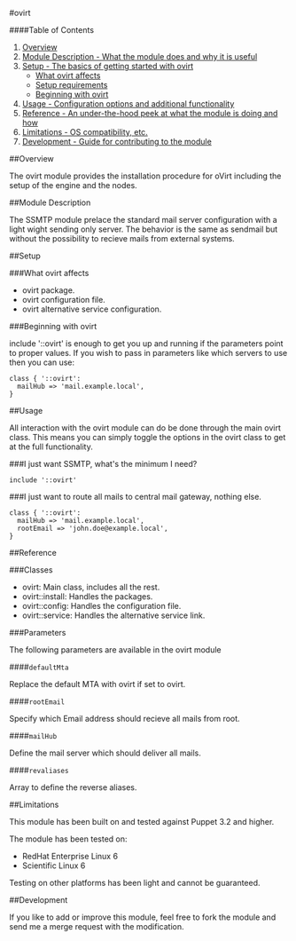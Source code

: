#ovirt

####Table of Contents

1. [Overview](#overview)
2. [Module Description - What the module does and why it is useful](#module-description)
3. [Setup - The basics of getting started with ovirt](#setup)
    * [What ovirt affects](#what-ovirt-affects)
    * [Setup requirements](#setup-requirements)
    * [Beginning with ovirt](#beginning-with-ovirt)
4. [Usage - Configuration options and additional functionality](#usage)
5. [Reference - An under-the-hood peek at what the module is doing and how](#reference)
5. [Limitations - OS compatibility, etc.](#limitations)
6. [Development - Guide for contributing to the module](#development)


##Overview

The ovirt module provides the installation procedure for oVirt including the setup of
the engine and the nodes.

##Module Description

The SSMTP module prelace the standard mail server configuration with a light
wight sending only server. The behavior is the same as sendmail but without
the possibility to recieve mails from external systems.


##Setup

###What ovirt affects

* ovirt package.
* ovirt configuration file.
* ovirt alternative service configuration.

###Beginning with ovirt

include '::ovirt' is enough to get you up and running if the parameters point to
proper values.  If you wish to pass in parameters like which servers to use then you
can use:

```puppet
class { '::ovirt':
  mailHub => 'mail.example.local',
}
```

##Usage

All interaction with the ovirt module can do be done through the main ovirt class.
This means you can simply toggle the options in the ovirt class to get at the full
functionality.

###I just want SSMTP, what's the minimum I need?

```puppet
include '::ovirt'
```

###I just want to route all mails to central mail gateway, nothing else.

```puppet
class { '::ovirt':
  mailHub => 'mail.example.local',
  rootEmail => 'john.doe@example.local',
}
```


##Reference

###Classes

* ovirt: Main class, includes all the rest.
* ovirt::install: Handles the packages.
* ovirt::config: Handles the configuration file.
* ovirt::service: Handles the alternative service link.

###Parameters

The following parameters are available in the ovirt module

####`defaultMta`

Replace the default MTA with ovirt if set to ovirt.

####`rootEmail`

Specify which Email address should recieve all mails from root.

####`mailHub`

Define the mail server which should deliver all mails.

####`revaliases`

Array to define the reverse aliases.


##Limitations

This module has been built on and tested against Puppet 3.2 and higher.

The module has been tested on:

* RedHat Enterprise Linux 6
* Scientific Linux 6

Testing on other platforms has been light and cannot be guaranteed. 


##Development

If you like to add or improve this module, feel free to fork the module and send
me a merge request with the modification.
